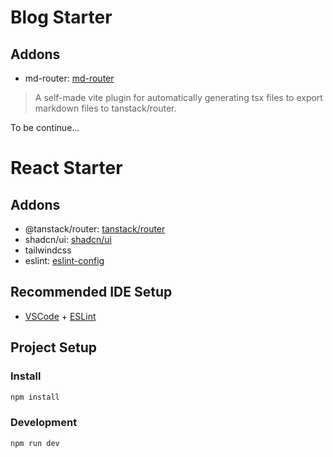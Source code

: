 # Blog Starter

## Addons

- md-router: [md-router](./plugins/md-router.ts)

> A self-made vite plugin for automatically generating tsx files to export markdown files to tanstack/router.

To be continue...

# React Starter

## Addons

- @tanstack/router: [tanstack/router](https://tanstack.com/router)
- shadcn/ui: [shadcn/ui](https://ui.shadcn.com)
- tailwindcss
- eslint: [eslint-config](https://github.com/antfu/eslint-config)

## Recommended IDE Setup

- [VSCode](https://code.visualstudio.com/) + [ESLint](https://marketplace.visualstudio.com/items?itemName=dbaeumer.vscode-eslint)

## Project Setup

### Install

```bash
npm install
```

### Development

```bash
npm run dev
```
